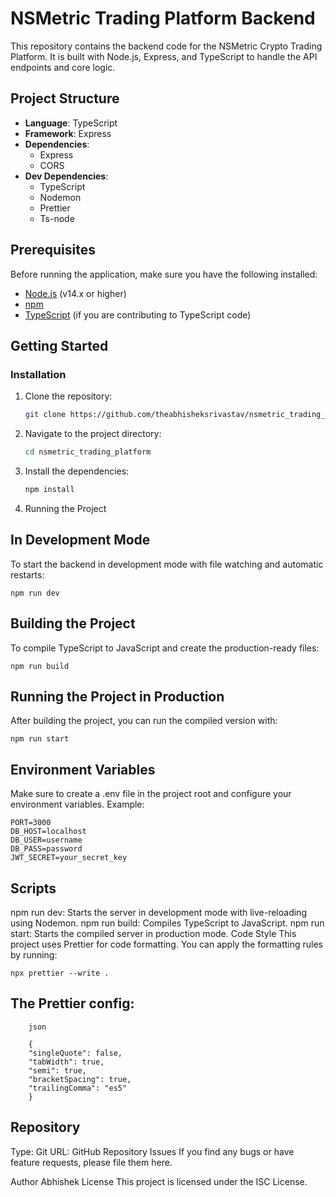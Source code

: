 # NSMetric Trading Platform Backend

This repository contains the backend code for the NSMetric Crypto Trading Platform. It is built with Node.js, Express, and TypeScript to handle the API endpoints and core logic.

## Project Structure

- **Language**: TypeScript
- **Framework**: Express
- **Dependencies**:
  - Express
  - CORS
- **Dev Dependencies**:
  - TypeScript
  - Nodemon
  - Prettier
  - Ts-node

## Prerequisites

Before running the application, make sure you have the following installed:

- [Node.js](https://nodejs.org/) (v14.x or higher)
- [npm](https://www.npmjs.com/)
- [TypeScript](https://www.typescriptlang.org/) (if you are contributing to TypeScript code)

## Getting Started

### Installation

1. Clone the repository:

   ```bash
   git clone https://github.com/theabhisheksrivastav/nsmetric_trading_platform.git

2. Navigate to the project directory:

    ```bash
    cd nsmetric_trading_platform

3. Install the dependencies:

    ```bash
    npm install

4. Running the Project

## In Development Mode
To start the backend in development mode with file watching and automatic restarts:

   
    npm run dev

## Building the Project
To compile TypeScript to JavaScript and create the production-ready files:


    npm run build


## Running the Project in Production
After building the project, you can run the compiled version with:

 
    npm run start


## Environment Variables
Make sure to create a .env file in the project root and configure your environment variables. Example:

    PORT=3000
    DB_HOST=localhost
    DB_USER=username
    DB_PASS=password
    JWT_SECRET=your_secret_key
## Scripts
npm run dev: Starts the server in development mode with live-reloading using Nodemon.
npm run build: Compiles TypeScript to JavaScript.
npm run start: Starts the compiled server in production mode.
Code Style
This project uses Prettier for code formatting. You can apply the formatting rules by running:


    npx prettier --write .
## The Prettier config:

        json

        {
        "singleQuote": false,
        "tabWidth": true,
        "semi": true,
        "bracketSpacing": true,
        "trailingComma": "es5"
        }
## Repository
Type: Git
URL: GitHub Repository
Issues
If you find any bugs or have feature requests, please file them here.

Author
Abhishek
License
This project is licensed under the ISC License.